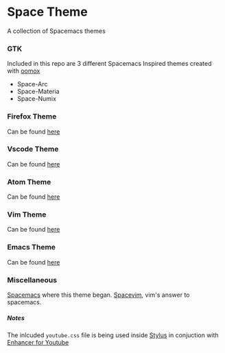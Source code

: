 # Space Theme

A collection of Spacemacs themes

### GTK

Included in this repo are 3 different Spacemacs Inspired themes created with [oomox](https://github.com/themix-project/oomox)

* Space-Arc
* Space-Materia
* Space-Numix

### Firefox Theme

Can be found [here](https://addons.mozilla.org/en-US/firefox/addon/spacemacs-theme/)

### Vscode Theme

Can be found [here](https://github.com/cometeer/spacemacs-vscode)

### Atom Theme

Can be found [here](https://atom.io/themes/spacemacsdark-syntax)

### Vim Theme

Can be found [here](https://github.com/liuchengxu/space-vim-theme.git)

### Emacs Theme

Can be found [here](https://github.com/nashamri/spacemacs-theme)

### Miscellaneous

[Spacemacs](https://github.com/syl20bnr/spacemacs) where this theme began.
[Spacevim](https://github.com/SpaceVim/SpaceVim), vim's answer to spacemacs.

##### Notes

The inlcuded `youtube.css` file is being used inside [Stylus](https://addons.mozilla.org/en-US/android/addon/styl-us/) in conjuction with [Enhancer for Youtube](https://addons.mozilla.org/en-US/firefox/addon/enhancer-for-youtube/)
